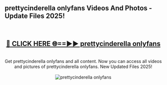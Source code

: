 <h2>prettycinderella onlyfans Videos And Photos - Update Files 2025!</h2>
<br>
<div align="center">
<h2><a href="https://linkcuts.com/hfmhzwbr" rel="nofollow">🔴 CLICK HERE 🌐==►► prettycinderella onlyfans</a></h2>
<br>
Get prettycinderella onlyfans and all content. Now you can access all videos and pictures of prettycinderella onlyfans. New Updated Files 2025!
<br>
<br>
<a href="https://linkcuts.com/hfmhzwbr" rel="nofollow" data-target="animated-image.originalLink"><img src="https://i.ibb.co.com/WyWwxjT/player-gif2.gif" alt="prettycinderella onlyfans" style="max-width: 100%; display: inline-block;" data-target="animated-image.originalImage"></a>
</div>
<br>